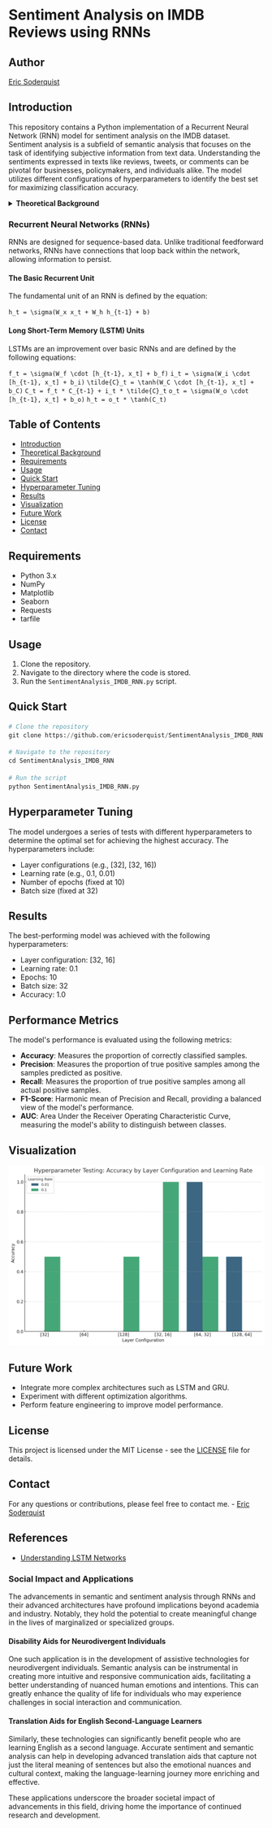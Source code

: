 # Sentiment Analysis on IMDB Reviews using RNNs

## Author
[Eric Soderquist](mailto:eys3@illinois.edu)

## Introduction
This repository contains a Python implementation of a Recurrent Neural Network (RNN) model for sentiment analysis on the IMDB dataset. Sentiment analysis is a subfield of semantic analysis that focuses on the task of identifying subjective information from text data. Understanding the sentiments expressed in texts like reviews, tweets, or comments can be pivotal for businesses, policymakers, and individuals alike. The model utilizes different configurations of hyperparameters to identify the best set for maximizing classification accuracy.

<a id="theoretical-background"></a>
<details>
<summary><strong>Theoretical Background</strong></summary>

### Recurrent Neural Networks (RNNs)
Recurrent Neural Networks (RNNs) are a class of artificial neural networks designed for sequence-based data. Unlike traditional feedforward neural networks, RNNs possess recurrent connections that loop back within the network. This unique architecture allows the network to maintain a 'state' or 'memory' across the sequence, which is invaluable for tasks such as natural language processing, time-series prediction, and, notably, semantic and sentiment analysis.

The Recurrent Neural Network (RNN) model used in this project consists of the following layers:

- **Input Layer**: Takes tokenized sequences as input.
- **Hidden Layers**: Contains RNN units with activation functions to capture sequential dependencies.
- **Output Layer**: Uses a sigmoid activation function to output a sentiment score between 0 and 1.

#### The Basic Recurrent Unit
The fundamental equation that governs the behavior of a basic recurrent unit is:

$$ h_t = \sigma(W_x x_t + W_h h_{t-1} + b) $$

Where:
- ` h_t `: Hidden state at time ` t `
- ` x_t `: Input at time ` t `
- ` h_{t-1} `: Hidden state at time ` t-1 `
- ` W_x `, ` W_h `: Weight matrices
- ` b `: Bias vector
- ` \sigma `: Activation function (commonly tanh or ReLU)

#### Challenges with Basic RNNs
While RNNs are powerful, they suffer from issues like the vanishing and exploding gradient problems. These issues limit the network's ability to learn long-range dependencies, making them less effective for complex tasks.

### Long Short-Term Memory (LSTM) Units
Long Short-Term Memory (LSTM) units are a type of recurrent neural network architecture designed to remember information for extended periods. It was introduced to combat the vanishing gradient problem that plagued traditional RNNs. An LSTM unit is composed of a cell, an input gate, an output gate, and a forget gate. The cell is responsible for "remembering" values over arbitrary time intervals, while the gates regulate the flow of information into and out of the cell.

The governing equations for an LSTM unit are as follows:

``` f_t = \sigma(W_f \cdot [h_{t-1}, x_t] + b_f) ```
``` i_t = \sigma(W_i \cdot [h_{t-1}, x_t] + b_i) ```
``` \tilde{C}_t = \tanh(W_C \cdot [h_{t-1}, x_t] + b_C) ```
``` C_t = f_t * C_{t-1} + i_t * \tilde{C}_t ```
``` o_t = \sigma(W_o \cdot [h_{t-1}, x_t] + b_o) ```
``` h_t = o_t * \tanh(C_t) ```

Where:
- `f_t, i_t, o_t`: Forget, input, and output gates at time `t`
- `C_t`: Cell state at time `t`
- `\tilde{C}_t`: Candidate cell state at time `t`
- `h_t`: Hidden state at time `t`

### Gated Recurrent Units (GRU)
Gated Recurrent Units (GRU) are a variation of LSTM units, designed to be more computationally efficient. They combine the forget and input gates into a single "update gate" and also merge the cell state and hidden state, resulting in a simpler and more streamlined architecture.

The governing equations for a GRU unit are as follows:

``` z_t = \sigma(W_z \cdot [h_{t-1}, x_t] + b_z) ```
``` r_t = \sigma(W_r \cdot [h_{t-1}, x_t] + b_r) ```
``` \tilde{h}_t = \tanh(W \cdot [r_t * h_{t-1}, x_t] + b) ```
``` h_t = (1 - z_t) * h_{t-1} + z_t * \tilde{h}_t ```

Where:
- `z_t`: Update gate at time `t`
- `r_t`: Reset gate at time `t`
- `\tilde{h}_t`: Candidate hidden state at time `t`
- `h_t`: Hidden state at time `t`

### Importance of Semantic Analysis
Semantic analysis refers to the study of meaning in language. In the context of machine learning and natural language processing, semantic analysis is pivotal for understanding the nuances and context behind a piece of text. This is particularly important in tasks like sentiment analysis, where the objective is not just to understand the syntactic structure but also to capture the underlying sentiment or opinion. By employing RNNs and their advanced variants like LSTMs and GRUs, we can build models that understand the temporal dependencies in text data, thereby capturing the semantic essence more effectively.

</details>


### Recurrent Neural Networks (RNNs)
RNNs are designed for sequence-based data. Unlike traditional feedforward networks, RNNs have connections that loop back within the network, allowing information to persist.

#### The Basic Recurrent Unit
The fundamental unit of an RNN is defined by the equation:

``` h_t = \sigma(W_x x_t + W_h h_{t-1} + b) ```

#### Long Short-Term Memory (LSTM) Units
LSTMs are an improvement over basic RNNs and are defined by the following equations:

``` f_t = \sigma(W_f \cdot [h_{t-1}, x_t] + b_f) ```
``` i_t = \sigma(W_i \cdot [h_{t-1}, x_t] + b_i) ```
``` \tilde{C}_t = \tanh(W_C \cdot [h_{t-1}, x_t] + b_C) ```
``` C_t = f_t * C_{t-1} + i_t * \tilde{C}_t ```
``` o_t = \sigma(W_o \cdot [h_{t-1}, x_t] + b_o) ```
``` h_t = o_t * \tanh(C_t) ```

</details>

## Table of Contents
- [Introduction](#introduction)
- [Theoretical Background](#theoretical-background)
- [Requirements](#requirements)
- [Usage](#usage)
- [Quick Start](#quick-start)
- [Hyperparameter Tuning](#hyperparameter-tuning)
- [Results](#results)
- [Visualization](#visualization)
- [Future Work](#future-work)
- [License](#license)
- [Contact](#contact)

## Requirements
- Python 3.x
- NumPy
- Matplotlib
- Seaborn
- Requests
- tarfile

## Usage
1. Clone the repository.
2. Navigate to the directory where the code is stored.
3. Run the `SentimentAnalysis_IMDB_RNN.py` script.

## Quick Start
```python
# Clone the repository
git clone https://github.com/ericsoderquist/SentimentAnalysis_IMDB_RNN.git

# Navigate to the repository
cd SentimentAnalysis_IMDB_RNN

# Run the script
python SentimentAnalysis_IMDB_RNN.py
```

## Hyperparameter Tuning
The model undergoes a series of tests with different hyperparameters to determine the optimal set for achieving the highest accuracy. The hyperparameters include:
- Layer configurations (e.g., [32], [32, 16])
- Learning rate (e.g., 0.1, 0.01)
- Number of epochs (fixed at 10)
- Batch size (fixed at 32)

## Results
The best-performing model was achieved with the following hyperparameters:
- Layer configuration: [32, 16]
- Learning rate: 0.1
- Epochs: 10
- Batch size: 32
- Accuracy: 1.0

## Performance Metrics

The model's performance is evaluated using the following metrics:

- **Accuracy**: Measures the proportion of correctly classified samples.
- **Precision**: Measures the proportion of true positive samples among the samples predicted as positive.
- **Recall**: Measures the proportion of true positive samples among all actual positive samples.
- **F1-Score**: Harmonic mean of Precision and Recall, providing a balanced view of the model's performance.
- **AUC**: Area Under the Receiver Operating Characteristic Curve, measuring the model's ability to distinguish between classes.

## Visualization
![Hyperparameter Testing: Accuracy by Layer Configuration and Learning Rate](/visualization.jpg)

## Future Work
- Integrate more complex architectures such as LSTM and GRU.
- Experiment with different optimization algorithms.
- Perform feature engineering to improve model performance.

## License
This project is licensed under the MIT License - see the [LICENSE](/LICENSE) file for details.

## Contact
For any questions or contributions, please feel free to contact me. - [Eric Soderquist](mailto:eys3@illinois.edu)

## References
- [Understanding LSTM Networks](https://colah.github.io/posts/2015-08-Understanding-LSTMs/)

### Social Impact and Applications
The advancements in semantic and sentiment analysis through RNNs and their advanced architectures have profound implications beyond academia and industry. Notably, they hold the potential to create meaningful change in the lives of marginalized or specialized groups.

#### Disability Aids for Neurodivergent Individuals
One such application is in the development of assistive technologies for neurodivergent individuals. Semantic analysis can be instrumental in creating more intuitive and responsive communication aids, facilitating a better understanding of nuanced human emotions and intentions. This can greatly enhance the quality of life for individuals who may experience challenges in social interaction and communication.

#### Translation Aids for English Second-Language Learners
Similarly, these technologies can significantly benefit people who are learning English as a second language. Accurate sentiment and semantic analysis can help in developing advanced translation aids that capture not just the literal meaning of sentences but also the emotional nuances and cultural context, making the language-learning journey more enriching and effective.

These applications underscore the broader societal impact of advancements in this field, driving home the importance of continued research and development.
